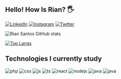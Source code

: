 ## Hello! How Is Rian? 🖐️

[![LinkedIn](https://img.shields.io/badge/LinkedIn-0077B5?style=for-the-badge&logo=linkedin&logoColor=white)](https://www.linkedin.com/in/santos-rian/)
[![Instagram](https://img.shields.io/badge/Instagram-E4405F?style=for-the-badge&logo=instagram&logoColor=white)](https://www.instagram.com/riancss_/)
[![Twitter](https://img.shields.io/badge/Twitter-1DA1F2?style=for-the-badge&logo=twitter&logoColor=white)](https://twitter.com/riiancss)

![Rian Santos GitHub stats](https://github-readme-stats.vercel.app/api?username=howisrian&show_icons=true&theme=dracula&count_private=true)

[![Top Langs](https://github-readme-stats.vercel.app/api/top-langs/?username=howisrian&layout=donut)](https://github.com/anuraghazra/github-readme-stats)

## Technologies I currently study

<div style="display: inline_block">
  <img align="center" alt="php" src="https://img.shields.io/badge/PHP-777BB4?style=for-the-badge&logo=php&logoColor=white" />
  <img align="center" alt="css" src="https://img.shields.io/badge/CSS3-1572B6?style=for-the-badge&logo=css3&logoColor=white" />
  <img align="center" alt="js" src="https://img.shields.io/badge/JavaScript-F7DF1E?style=for-the-badge&logo=javascript&logoColor=black" />
  <img align="center" alt="ts" src="https://img.shields.io/badge/TypeScript-007ACC?style=for-the-badge&logo=typescript&logoColor=white" />
  <img align="center" alt="react" src="https://img.shields.io/badge/React-20232A?style=for-the-badge&logo=react&logoColor=61DAFB" />
  <img align="center" alt="nodejs" src="https://img.shields.io/badge/Node.js-43853D?style=for-the-badge&logo=node.js&logoColor=white" />
  <img align="center" alt="java" src="https://img.shields.io/badge/Java-ED8B00?style=for-the-badge&logo=openjdk&logoColor=white" />
  <img align="center" alt="java" src="https://img.shields.io/badge/MySQL-00000F?style=for-the-badge&logo=mysql&logoColor=white" />
</div><br/>

